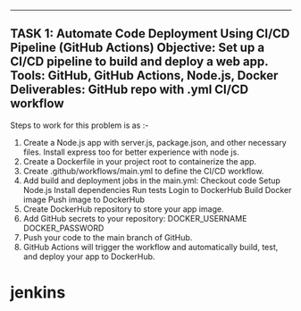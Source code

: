 ------------------------------------------------------------------------------------------------------------------------------------------------------------------------------------------------------------------------
TASK 1: Automate Code Deployment Using CI/CD Pipeline (GitHub Actions)
Objective: Set up a CI/CD pipeline to build and deploy a web app.
Tools: GitHub, GitHub Actions, Node.js, Docker
Deliverables: GitHub repo with .yml CI/CD workflow
------------------------------------------------------------------------------------------------------------------------------------------------------------------------------------------------------------------------

Steps to work for this problem is as :-

1. Create a Node.js app with server.js, package.json, and other necessary files. Install express too for better experience with node js.
2. Create a Dockerfile in your project root to containerize the app.
3. Create .github/workflows/main.yml to define the CI/CD workflow.
4. Add build and deployment jobs in the main.yml:
      Checkout code
      Setup Node.js
      Install dependencies
      Run tests
      Login to DockerHub
      Build Docker image
      Push image to DockerHub
5. Create DockerHub repository to store your app image.
6. Add GitHub secrets to your repository:
      DOCKER_USERNAME
      DOCKER_PASSWORD
7. Push your code to the main branch of GitHub.
8. GitHub Actions will trigger the workflow and automatically build, test, and deploy your app to DockerHub.
# jenkins
